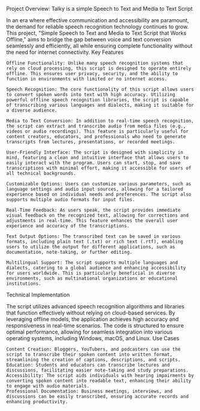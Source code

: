Project Overview: Talky is a simple Speech to Text and Media to Text Script

In an era where effective communication and accessibility are paramount, the demand for reliable speech recognition technology continues to grow. This project, "Simple Speech to Text and Media to Text Script that Works Offline," aims to bridge the gap between voice and text conversion seamlessly and efficiently, all while ensuring complete functionality without the need for internet connectivity.
Key Features

    Offline Functionality: Unlike many speech recognition systems that rely on cloud processing, this script is designed to operate entirely offline. This ensures user privacy, security, and the ability to function in environments with limited or no internet access.

    Speech Recognition: The core functionality of this script allows users to convert spoken words into text with high accuracy. Utilizing powerful offline speech recognition libraries, the script is capable of transcribing various languages and dialects, making it suitable for a diverse audience.

    Media to Text Conversion: In addition to real-time speech recognition, the script can extract and transcribe audio from media files (e.g., videos or audio recordings). This feature is particularly useful for content creators, educators, and professionals who need to generate transcripts from lectures, presentations, or recorded meetings.

    User-Friendly Interface: The script is designed with simplicity in mind, featuring a clean and intuitive interface that allows users to easily interact with the program. Users can start, stop, and save transcriptions with minimal effort, making it accessible for users of all technical backgrounds.

    Customizable Options: Users can customize various parameters, such as language settings and audio input sources, allowing for a tailored experience based on individual needs and preferences. The script also supports multiple audio formats for input files.

    Real-Time Feedback: As users speak, the script provides immediate visual feedback on the recognized text, allowing for corrections and adjustments in real-time. This feature enhances the overall user experience and accuracy of the transcriptions.

    Text Output Options: The transcribed text can be saved in various formats, including plain text (.txt) or rich text (.rtf), enabling users to utilize the output for different applications, such as documentation, note-taking, or further editing.

    Multilingual Support: The script supports multiple languages and dialects, catering to a global audience and enhancing accessibility for users worldwide. This is particularly beneficial in diverse environments, such as multinational organizations or educational institutions.

Technical Implementation

The script utilizes advanced speech recognition algorithms and libraries that function effectively without relying on cloud-based services. By leveraging offline models, the application achieves high accuracy and responsiveness in real-time scenarios. The code is structured to ensure optimal performance, allowing for seamless integration into various operating systems, including Windows, macOS, and Linux.
Use Cases

    Content Creation: Bloggers, YouTubers, and podcasters can use the script to transcribe their spoken content into written format, streamlining the creation of captions, descriptions, and scripts.
    Education: Students and educators can transcribe lectures and discussions, facilitating easier note-taking and study preparations.
    Accessibility: The script aids individuals with hearing impairments by converting spoken content into readable text, enhancing their ability to engage with audio materials.
    Professional Documentation: Business meetings, interviews, and discussions can be easily transcribed, ensuring accurate records and enhancing productivity.
